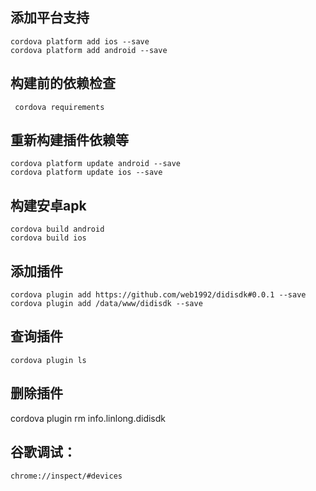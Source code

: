 

添加平台支持
---
    cordova platform add ios --save
    cordova platform add android --save

构建前的依赖检查
---
     cordova requirements

重新构建插件依赖等
---
    cordova platform update android --save
    cordova platform update ios --save

构建安卓apk
---
    cordova build android
    cordova build ios

添加插件
---
    cordova plugin add https://github.com/web1992/didisdk#0.0.1 --save
    cordova plugin add /data/www/didisdk --save
	
查询插件
---
    cordova plugin ls

删除插件
----
   cordova plugin rm info.linlong.didisdk

谷歌调试：
---
    chrome://inspect/#devices

